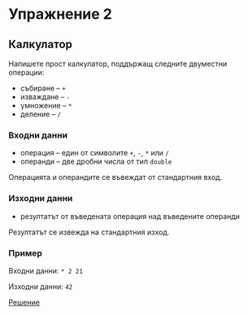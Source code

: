 Упражнение 2
============

Калкулатор
----------

Напишете прост калкулатор, поддържащ следните двуместни операции:
* събиране – `+`
* изваждане – `-`
* умножение – `*`
* деление – `/`

### Входни данни
* операция – един от символите `+`, `-`, `*` или `/`
* операнди – две дробни числа от тип `double`

Операцията и операндите се въвеждат от стандартния вход.

### Изходни данни
* резултатът от въведената операция над въведените операнди

Резултатът се извежда на стандартния изход.

### Пример
Входни данни: `* 2 21`

Изходни данни: `42`

[Решение](calculator.cpp)
